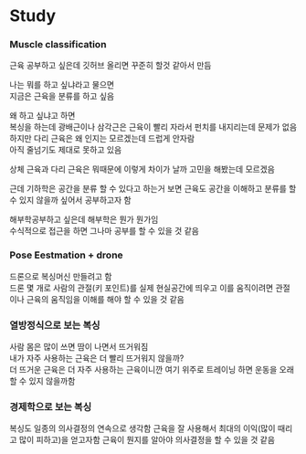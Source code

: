 # Study


### Muscle classification
근육 공부하고 싶은데 깃허브 올리면 꾸준히 할것 같아서 만듬  

나는 뭐를 하고 싶냐라고 물으면  
지금은 근육을 분류를 하고 싶음  

왜 하고 싶냐고 하면  
복싱을 하는데 광배근이나 삼각근은 근육이 빨리 자라서 펀치를 내지리는데 문제가 없음  
하지만 다리 근육은 왜 인지는 모르겠는데 드럽게 안자람  
아직 줄넘기도 제대로 못하고 있음  

상체 근육과 다리 근육은 뭐때문에 이렇게 차이가 날까 고민을 해봤는데
모르겠음  

근데 기하학은 공간을 분류 할 수 있다고 하는거 보면 근육도 공간을 이해하고 분류를 할 수 있지 않을까 싶어서 공부하고자 함  

해부학공부하고 싶은데 해부학은 뭔가 뭔가임  
수식적으로 접근을 하면 그나마 공부를 할 수 있을 것 같음

### Pose Eestmation + drone
드론으로 복싱머신 만들려고 함  
드론 몇 개로 사람의 관절(키 포인트)를 실제 현실공간에 띄우고 이를 움직이려면
관절이나 근육의 움직임을 이해를 해야 할 수 있을 것 같음


### 열방정식으로 보는 복싱
사람 몸은 많이 쓰면 땀이 나면서 뜨거워짐  
내가 자주 사용하는 근육은 더 빨리 뜨거워지 않을까?  
더 뜨거운 근육은 더 자주 사용하는 근육이니깐 여기 위주로 트레이닝 하면 운동을 오래 할 수 있지 않을까함  

### 경제학으로 보는 복싱
복싱도 일종의 의사결정의 연속으로 생각함
근육을 잘 사용해서 최대의 이익(많이 때리고 많이 피하고)을 얻고자함
근육이 뭔지를 알아야 의사결정을 할 수 있을 것 같음


